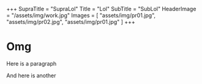 +++
SupraTitle = "SupraLol"
Title = "Lol"
SubTitle = "SubLol"
HeaderImage = "/assets/img/work.jpg"
Images = [
  "assets/img/pr01.jpg",
  "assets/img/pr02.jpg",
  "assets/img/pr01.jpg"
]
+++

# Omg

Here is a paragraph

And here is another